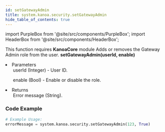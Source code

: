 ```yaml
---
id: setGatewayAdmin
title: system.kanoa.security.setGatewayAdmin
hide_table_of_contents: true
---
```


import PurpleBox from '@site/src/components/PurpleBox';
import HeaderBox from '@site/src/components/HeaderBox';

<PurpleBox>This function requires <b>KanoaCore</b> module</PurpleBox>
<HeaderBox header="Description">Adds or removes the Gateway Admin role from the user.</HeaderBox>
<HeaderBox header="Syntax">
    <b>setGatewayAdmin(userId, enable)</b>
    <li>Parameters <br />
        <ul>userId (Integer) - User ID.</ul>
        <ul>enable (Bool) - Enable or disable the role.</ul>
    </li>
    <li>Returns <br />
        <ul>Error message (String).</ul>
    </li>
</HeaderBox>

### Code Example

```python
# Example Usage:
errorMessage = system.kanoa.security.setGatewayAdmin(123, True)
